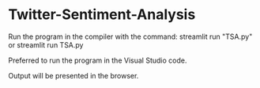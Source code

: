 # Twitter-Sentiment-Analysis


Run the program in the compiler with the command: streamlit run "TSA.py" or streamlit run TSA.py

Preferred to run the program in the Visual Studio code.

Output will be presented in the browser.
